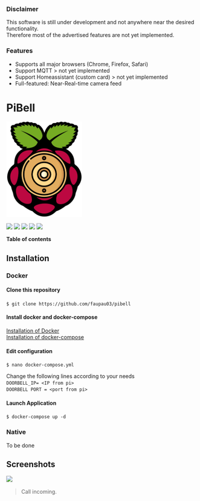 ### Disclaimer
This software is still under development and not anywhere near the desired functionality.  
Therefore most of the advertised features are not yet implemented.

### Features

- Supports all major browsers (Chrome, Firefox, Safari)
- Support MQTT > not yet implemented
- Support Homeassistant (custom card) > not yet implemented
- Full-featured: Near-Real-time camera feed


# PiBell
  
<img src="https://raw.githubusercontent.com/faupau03/PiBell/master/Logo.webp" alt="drawing" width="200"/>
  
![](https://img.shields.io/github/stars/faupau03/pibell.svg) ![](https://img.shields.io/github/forks/faupau03/pibell.svg) ![](https://img.shields.io/github/tag/faupau03/pibell.svg) ![](https://img.shields.io/github/release/faupau03/pibell.svg) ![](https://img.shields.io/github/issues/faupau03/pibell.svg)

**Table of contents**

## Installation
### Docker
#### Clone this repository
`$ git clone https://github.com/faupau03/pibell`
#### Install docker and docker-compose
[Installation of Docker](https://docs.docker.com/engine/install/ "Installation of Docker")  
[Installation of docker-compose](https://docs.docker.com/compose/install/ "Installation of docker-compose")
#### Edit configuration
`$ nano docker-compose.yml`  

Change the following lines according to your needs  
`DOORBELL_IP= <IP from pi>`  
`DOORBELL PORT = <port from pi>`  
#### Launch Application
`$ docker-compose up -d`
### Native
To be done


## Screenshots

![](https://raw.githubusercontent.com/faupau03/PiBell/master/Screenshot%202022-01-02%20234438.png)

> Call incoming.
